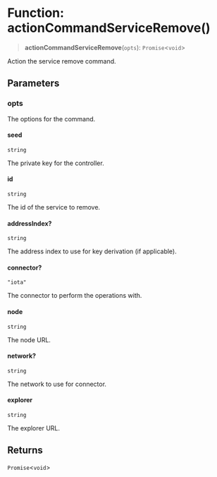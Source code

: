 # Function: actionCommandServiceRemove()

> **actionCommandServiceRemove**(`opts`): `Promise`\<`void`\>

Action the service remove command.

## Parameters

### opts

The options for the command.

#### seed

`string`

The private key for the controller.

#### id

`string`

The id of the service to remove.

#### addressIndex?

`string`

The address index to use for key derivation (if applicable).

#### connector?

`"iota"`

The connector to perform the operations with.

#### node

`string`

The node URL.

#### network?

`string`

The network to use for connector.

#### explorer

`string`

The explorer URL.

## Returns

`Promise`\<`void`\>
